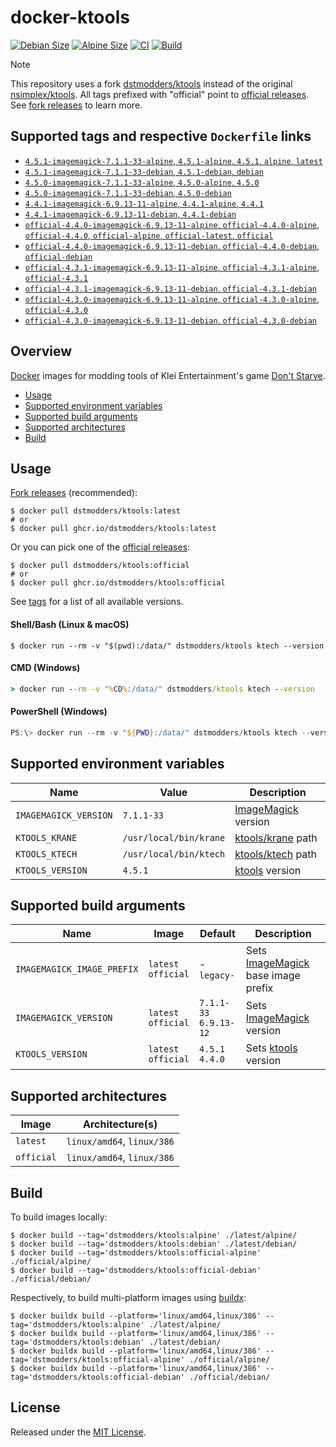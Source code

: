 # docker-ktools

[![Debian Size]](https://hub.docker.com/r/dstmodders/ktools)
[![Alpine Size]](https://hub.docker.com/r/dstmodders/ktools)
[![CI]](https://github.com/dstmodders/docker-ktools/actions/workflows/ci.yml)
[![Build]](https://github.com/dstmodders/docker-ktools/actions/workflows/build.yml)

> [!NOTE]
> This repository uses a fork [dstmodders/ktools] instead of the original
> [nsimplex/ktools]. All tags prefixed with "official" point to
> [official releases]. See [fork releases] to learn more.

## Supported tags and respective `Dockerfile` links

- [`4.5.1-imagemagick-7.1.1-33-alpine`, `4.5.1-alpine`, `4.5.1`, `alpine`, `latest`](https://github.com/dstmodders/docker-ktools/blob/af28f128154cf7aa433e031a05caba876c535f49/latest/alpine/Dockerfile)
- [`4.5.1-imagemagick-7.1.1-33-debian`, `4.5.1-debian`, `debian`](https://github.com/dstmodders/docker-ktools/blob/af28f128154cf7aa433e031a05caba876c535f49/latest/debian/Dockerfile)
- [`4.5.0-imagemagick-7.1.1-33-alpine`, `4.5.0-alpine`, `4.5.0`](https://github.com/dstmodders/docker-ktools/blob/af28f128154cf7aa433e031a05caba876c535f49/latest/alpine/Dockerfile)
- [`4.5.0-imagemagick-7.1.1-33-debian`, `4.5.0-debian`](https://github.com/dstmodders/docker-ktools/blob/af28f128154cf7aa433e031a05caba876c535f49/latest/debian/Dockerfile)
- [`4.4.1-imagemagick-6.9.13-11-alpine`, `4.4.1-alpine`, `4.4.1`](https://github.com/dstmodders/docker-ktools/blob/af28f128154cf7aa433e031a05caba876c535f49/latest/alpine/Dockerfile)
- [`4.4.1-imagemagick-6.9.13-11-debian`, `4.4.1-debian`](https://github.com/dstmodders/docker-ktools/blob/af28f128154cf7aa433e031a05caba876c535f49/latest/debian/Dockerfile)
- [`official-4.4.0-imagemagick-6.9.13-11-alpine`, `official-4.4.0-alpine`, `official-4.4.0`, `official-alpine`, `official-latest`, `official`](https://github.com/dstmodders/docker-ktools/blob/af28f128154cf7aa433e031a05caba876c535f49/official/alpine/Dockerfile)
- [`official-4.4.0-imagemagick-6.9.13-11-debian`, `official-4.4.0-debian`, `official-debian`](https://github.com/dstmodders/docker-ktools/blob/af28f128154cf7aa433e031a05caba876c535f49/official/debian/Dockerfile)
- [`official-4.3.1-imagemagick-6.9.13-11-alpine`, `official-4.3.1-alpine`, `official-4.3.1`](https://github.com/dstmodders/docker-ktools/blob/af28f128154cf7aa433e031a05caba876c535f49/official/alpine/Dockerfile)
- [`official-4.3.1-imagemagick-6.9.13-11-debian`, `official-4.3.1-debian`](https://github.com/dstmodders/docker-ktools/blob/af28f128154cf7aa433e031a05caba876c535f49/official/debian/Dockerfile)
- [`official-4.3.0-imagemagick-6.9.13-11-alpine`, `official-4.3.0-alpine`, `official-4.3.0`](https://github.com/dstmodders/docker-ktools/blob/af28f128154cf7aa433e031a05caba876c535f49/official/alpine/Dockerfile)
- [`official-4.3.0-imagemagick-6.9.13-11-debian`, `official-4.3.0-debian`](https://github.com/dstmodders/docker-ktools/blob/af28f128154cf7aa433e031a05caba876c535f49/official/debian/Dockerfile)

## Overview

[Docker] images for modding tools of Klei Entertainment's game [Don't Starve].

- [Usage](#usage)
- [Supported environment variables](#supported-environment-variables)
- [Supported build arguments](#supported-build-arguments)
- [Supported architectures](#supported-architectures)
- [Build](#build)

## Usage

[Fork releases] (recommended):

```shell
$ docker pull dstmodders/ktools:latest
# or
$ docker pull ghcr.io/dstmodders/ktools:latest
```

Or you can pick one of the [official releases]:

```shell
$ docker pull dstmodders/ktools:official
# or
$ docker pull ghcr.io/dstmodders/ktools:official
```

See [tags] for a list of all available versions.

#### Shell/Bash (Linux & macOS)

```shell
$ docker run --rm -v "$(pwd):/data/" dstmodders/ktools ktech --version
```

#### CMD (Windows)

```cmd
> docker run --rm -v "%CD%:/data/" dstmodders/ktools ktech --version
```

#### PowerShell (Windows)

```powershell
PS:\> docker run --rm -v "${PWD}:/data/" dstmodders/ktools ktech --version
```

## Supported environment variables

| Name                  | Value                  | Description           |
| --------------------- | ---------------------- | --------------------- |
| `IMAGEMAGICK_VERSION` | `7.1.1-33`             | [ImageMagick] version |
| `KTOOLS_KRANE`        | `/usr/local/bin/krane` | [ktools/krane] path   |
| `KTOOLS_KTECH`        | `/usr/local/bin/ktech` | [ktools/ktech] path   |
| `KTOOLS_VERSION`      | `4.5.1`                | [ktools] version      |

## Supported build arguments

| Name                       | Image                    | Default                     | Description                          |
| -------------------------- | ------------------------ | --------------------------- | ------------------------------------ |
| `IMAGEMAGICK_IMAGE_PREFIX` | `latest`<br />`official` | -<br />`legacy-`            | Sets [ImageMagick] base image prefix |
| `IMAGEMAGICK_VERSION`      | `latest`<br />`official` | `7.1.1-33`<br />`6.9.13-12` | Sets [ImageMagick] version           |
| `KTOOLS_VERSION`           | `latest`<br />`official` | `4.5.1`<br />`4.4.0`        | Sets [ktools] version                |

## Supported architectures

| Image      | Architecture(s)            |
| ---------- | -------------------------- |
| `latest`   | `linux/amd64`, `linux/386` |
| `official` | `linux/amd64`, `linux/386` |

## Build

To build images locally:

```shell
$ docker build --tag='dstmodders/ktools:alpine' ./latest/alpine/
$ docker build --tag='dstmodders/ktools:debian' ./latest/debian/
$ docker build --tag='dstmodders/ktools:official-alpine' ./official/alpine/
$ docker build --tag='dstmodders/ktools:official-debian' ./official/debian/
```

Respectively, to build multi-platform images using [buildx]:

```shell
$ docker buildx build --platform='linux/amd64,linux/386' --tag='dstmodders/ktools:alpine' ./latest/alpine/
$ docker buildx build --platform='linux/amd64,linux/386' --tag='dstmodders/ktools:debian' ./latest/debian/
$ docker buildx build --platform='linux/amd64,linux/386' --tag='dstmodders/ktools:official-alpine' ./official/alpine/
$ docker buildx build --platform='linux/amd64,linux/386' --tag='dstmodders/ktools:official-debian' ./official/debian/
```

## License

Released under the [MIT License](https://opensource.org/licenses/MIT).

[alpine size]: https://img.shields.io/docker/image-size/dstmodders/ktools/alpine?label=alpine%20size&logo=docker
[build]: https://img.shields.io/github/actions/workflow/status/dstmodders/docker-ktools/build.yml?branch=main&label=build&logo=github
[buildx]: https://github.com/docker/buildx
[ci]: https://img.shields.io/github/actions/workflow/status/dstmodders/docker-ktools/ci.yml?branch=main&label=ci&logo=github
[debian size]: https://img.shields.io/docker/image-size/dstmodders/ktools/debian?label=debian%20size&logo=docker
[docker]: https://www.docker.com/
[don't starve]: https://www.klei.com/games/dont-starve
[dstmodders/ktools]: https://github.com/dstmodders/ktools
[fork releases]: https://github.com/dstmodders/ktools/releases
[imagemagick]: https://imagemagick.org/index.php
[ktools/krane]: https://github.com/dstmodders/ktools?tab=readme-ov-file#krane
[ktools/ktech]: https://github.com/dstmodders/ktools?tab=readme-ov-file#ktech
[ktools]: https://github.com/dstmodders/ktools
[nsimplex/ktools]: https://github.com/nsimplex/ktools
[official releases]: https://github.com/nsimplex/ktools/releases
[tags]: https://hub.docker.com/r/dstmodders/ktools/tags
